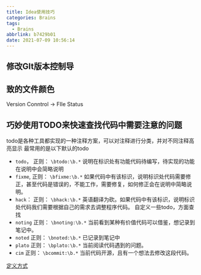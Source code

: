 ```yaml
---
title: Idea使用技巧
categories: Brains
tags:
  - Brains
abbrlink: b7429b01
date: 2021-07-09 10:56:14
---
```


## 修改GIt版本控制导

## 致的文件颜色

Version Conntrol -> FIle Status

## 巧妙使用TODO来快速查找代码中需要注意的问题

todo是各种工具都实现的一种注释方案，可以对注释进行分类，并对不同注释高亮显示
最常用的是以下默认的todo

- `todo`， 正则： `\btodo:\b.*` 说明在标识处有功能代码待编写，待实现的功能在说明中会简略说明
- `fixme`, 正则： `\bfixme:\b.*` 如果代码中有该标识，说明标识处代码需要修正，甚至代码是错误的，不能工作，需要修复，如何修正会在说明中简略说明。
- `hack`： 正则： `\bhack:\b.*` 英语翻译为砍。如果代码中有该标识，说明标识处代码我们需要根据自己的需求去调整程序代码。
  自定义一些todo，方面查找
- `noting` 正则： `\bnoting:\b.*` 当前看到某种有价值代码可以借鉴，想记录到笔记中。
- `noted` 正则： `\bnoted:\b.*` 已记录到笔记中
- `plato` 正则： `\bplato:\b.*` 当前阅读代码遇到的问题。
- `cim` 正则： `\bcommit:\b.*` 当前代码开源，且有一个想法去修改这段代码。

[定义方式](https://blog.csdn.net/cgl125167016/article/details/79028073)



